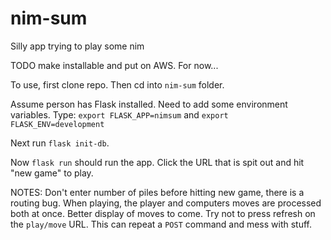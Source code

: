 # nim-sum
Silly app trying to play some nim

TODO make installable and put on AWS. For now...

To use, first clone repo. Then cd into `nim-sum` folder. 

Assume person has Flask installed. Need to add some environment variables. Type:
`export FLASK_APP=nimsum`
and 
`export FLASK_ENV=development`

Next run `flask init-db`. 

Now `flask run` should run the app. Click the URL that is spit out and hit "new game" to play. 

NOTES:
Don't enter number of piles before hitting new game, there is a routing bug.
When playing, the player and computers moves are processed both at once. Better display of moves to come. 
Try not to press refresh on the `play/move` URL. This can repeat a `POST` command and mess with stuff.

